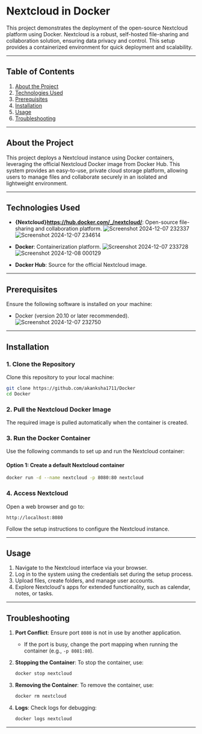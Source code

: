 # Nextcloud in Docker  

This project demonstrates the deployment of the open-source Nextcloud platform using Docker. Nextcloud is a robust, self-hosted file-sharing and collaboration solution, ensuring data privacy and control. This setup provides a containerized environment for quick deployment and scalability.  

---

## Table of Contents  
1. [About the Project](#about-the-project)  
2. [Technologies Used](#technologies-used)  
3. [Prerequisites](#prerequisites)  
4. [Installation](#installation)  
5. [Usage](#usage)  
6. [Troubleshooting](#troubleshooting)  

---

## About the Project  
This project deploys a Nextcloud instance using Docker containers, leveraging the official Nextcloud Docker image from Docker Hub. This system provides an easy-to-use, private cloud storage platform, allowing users to manage files and collaborate securely in an isolated and lightweight environment.  

---

## Technologies Used  
- **{Nextcloud}https://hub.docker.com/_/nextcloud/**: Open-source file-sharing and collaboration platform.
![Screenshot 2024-12-07 232337](https://github.com/user-attachments/assets/10ab0531-d079-425d-bee2-842db7806894)
![Screenshot 2024-12-07 234614](https://github.com/user-attachments/assets/7ec0bed8-ab97-4b39-a293-065dc928ec4d)

- **Docker**: Containerization platform.
![Screenshot 2024-12-07 233728](https://github.com/user-attachments/assets/d892e6b6-15bd-468f-916a-7cff6878a11d)
![Screenshot 2024-12-08 000129](https://github.com/user-attachments/assets/9c7ce795-4aee-4453-b7ee-8c4867c5f0ea)

- **Docker Hub**: Source for the official Nextcloud image.  

---

## Prerequisites  
Ensure the following software is installed on your machine:  
- Docker (version 20.10 or later recommended).
![Screenshot 2024-12-07 232750](https://github.com/user-attachments/assets/9600202f-0248-4b8d-9bb9-fcdc10b948f8)

---

## Installation  

### 1. Clone the Repository  
Clone this repository to your local machine:  
```bash  
git clone https://github.com/akanksha1711/Docker  
cd Docker  
```  

### 2. Pull the Nextcloud Docker Image  
The required image is pulled automatically when the container is created.  

### 3. Run the Docker Container  
Use the following commands to set up and run the Nextcloud container:  

#### Option 1: Create a default Nextcloud container  
```bash  
docker run -d --name nextcloud -p 8080:80 nextcloud  
```  

### 4. Access Nextcloud  
Open a web browser and go to:  
```  
http://localhost:8080  
```  
Follow the setup instructions to configure the Nextcloud instance.  

---

## Usage  
1. Navigate to the Nextcloud interface via your browser.  
2. Log in to the system using the credentials set during the setup process.  
3. Upload files, create folders, and manage user accounts.  
4. Explore Nextcloud's apps for extended functionality, such as calendar, notes, or tasks.  

---

## Troubleshooting  

1. **Port Conflict**: Ensure port `8080` is not in use by another application.  
   - If the port is busy, change the port mapping when running the container (e.g., `-p 8081:80`).  

2. **Stopping the Container**: To stop the container, use:  
   ```bash  
   docker stop nextcloud  
   ```  

3. **Removing the Container**: To remove the container, use:  
   ```bash  
   docker rm nextcloud  
   ```  

4. **Logs**: Check logs for debugging:  
   ```bash  
   docker logs nextcloud  
   ```  

---
